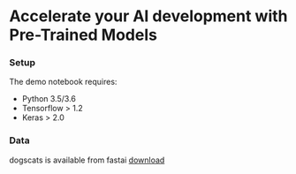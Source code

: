 # Accelerate your AI development with Pre-Trained Models 

### Setup

The demo notebook requires:
- Python 3.5/3.6
- Tensorflow > 1.2
- Keras > 2.0

### Data

dogscats is available from fastai [download](http://files.fast.ai/data/)
